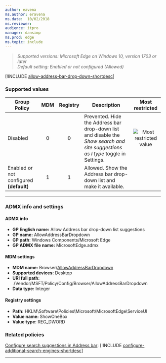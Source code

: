 ```yaml
---
author: eavena
ms.author: eravena
ms.date:  10/02/2018
ms.reviewer: 
audience: itpro
manager: dansimp
ms.prod: edge
ms.topic: include
---
```


<!-- ## Allow Address bar drop-down list suggestions -->
>*Supported versions: Microsoft Edge on Windows 10, version 1703 or later*<br>
>*Default setting:  Enabled or not configured (Allowed)*

[!INCLUDE [allow-address-bar-drop-down-shortdesc](../shortdesc/allow-address-bar-drop-down-shortdesc.md)]


### Supported values


|              Group Policy               | MDM | Registry |                                                           Description                                                           |                 Most restricted                  |
|-----------------------------------------|:---:|:--------:|---------------------------------------------------------------------------------------------------------------------------------|:------------------------------------------------:|
|                Disabled                 |  0  |    0     | Prevented. Hide the Address bar drop-down list and disable the *Show search and site suggestions as I type* toggle in Settings. | ![Most restricted value](../images/check-gn.png) |
| Enabled or not configured **(default)** |  1  |    1     |                               Allowed. Show the Address bar drop-down list and make it available.                               |                                                  |

---

### ADMX info and settings

#### ADMX info
- **GP English name:** Allow Address bar drop-down list suggestions
- **GP name:** AllowAddressBarDropdown
- **GP path:** Windows Components/Microsoft Edge
- **GP ADMX file name:** MicrosoftEdge.admx

#### MDM settings
- **MDM name:** Browser/[AllowAddressBarDropdown](https://docs.microsoft.com/windows/client-management/mdm/policy-csp-browser\#browser-allowaddressbardropdown)
- **Supported devices:** Desktop
- **URI full path:** ./Vendor/MSFT/Policy/Config/Browser/AllowAddressBarDropdown 
- **Data type:** Integer

#### Registry settings
- **Path:** HKLM\Software\Policies\Microsoft\MicrosoftEdge\ServiceUI 
- **Value name:** ShowOneBox
- **Value type:** REG_DWORD


### Related policies

[Configure search suggestions in Address bar](../available-policies.md#configure-search-suggestions-in-address-bar): [!INCLUDE [configure-additional-search-engines-shortdesc](../shortdesc/configure-additional-search-engines-shortdesc.md)]

<hr>
